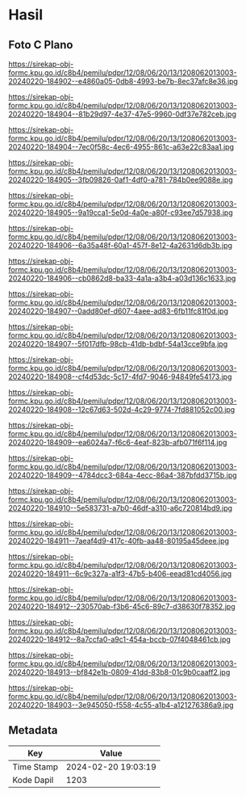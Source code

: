 # Hasil

## Foto C Plano

https://sirekap-obj-formc.kpu.go.id/c8b4/pemilu/pdpr/12/08/06/20/13/1208062013003-20240220-184902--e4860a05-0db8-4993-be7b-8ec37afc8e36.jpg

https://sirekap-obj-formc.kpu.go.id/c8b4/pemilu/pdpr/12/08/06/20/13/1208062013003-20240220-184904--81b29d97-4e37-47e5-9960-0df37e782ceb.jpg

https://sirekap-obj-formc.kpu.go.id/c8b4/pemilu/pdpr/12/08/06/20/13/1208062013003-20240220-184904--7ec0f58c-4ec6-4955-861c-a63e22c83aa1.jpg

https://sirekap-obj-formc.kpu.go.id/c8b4/pemilu/pdpr/12/08/06/20/13/1208062013003-20240220-184905--3fb09826-0af1-4df0-a781-784b0ee9088e.jpg

https://sirekap-obj-formc.kpu.go.id/c8b4/pemilu/pdpr/12/08/06/20/13/1208062013003-20240220-184905--9a19cca1-5e0d-4a0e-a80f-c93ee7d57938.jpg

https://sirekap-obj-formc.kpu.go.id/c8b4/pemilu/pdpr/12/08/06/20/13/1208062013003-20240220-184906--6a35a48f-60a1-457f-8e12-4a2631d6db3b.jpg

https://sirekap-obj-formc.kpu.go.id/c8b4/pemilu/pdpr/12/08/06/20/13/1208062013003-20240220-184906--cb0862d8-ba33-4a1a-a3b4-a03d136c1633.jpg

https://sirekap-obj-formc.kpu.go.id/c8b4/pemilu/pdpr/12/08/06/20/13/1208062013003-20240220-184907--0add80ef-d607-4aee-ad83-6fb11fc81f0d.jpg

https://sirekap-obj-formc.kpu.go.id/c8b4/pemilu/pdpr/12/08/06/20/13/1208062013003-20240220-184907--5f017dfb-98cb-41db-bdbf-54a13cce9bfa.jpg

https://sirekap-obj-formc.kpu.go.id/c8b4/pemilu/pdpr/12/08/06/20/13/1208062013003-20240220-184908--cf4d53dc-5c17-4fd7-9046-94849fe54173.jpg

https://sirekap-obj-formc.kpu.go.id/c8b4/pemilu/pdpr/12/08/06/20/13/1208062013003-20240220-184908--12c67d63-502d-4c29-9774-7fd881052c00.jpg

https://sirekap-obj-formc.kpu.go.id/c8b4/pemilu/pdpr/12/08/06/20/13/1208062013003-20240220-184909--ea6024a7-f6c6-4eaf-823b-afb071f6f114.jpg

https://sirekap-obj-formc.kpu.go.id/c8b4/pemilu/pdpr/12/08/06/20/13/1208062013003-20240220-184909--4784dcc3-684a-4ecc-86a4-387bfdd3715b.jpg

https://sirekap-obj-formc.kpu.go.id/c8b4/pemilu/pdpr/12/08/06/20/13/1208062013003-20240220-184910--5e583731-a7b0-46df-a310-a6c720814bd9.jpg

https://sirekap-obj-formc.kpu.go.id/c8b4/pemilu/pdpr/12/08/06/20/13/1208062013003-20240220-184911--7aeaf4d9-417c-40fb-aa48-80195a45deee.jpg

https://sirekap-obj-formc.kpu.go.id/c8b4/pemilu/pdpr/12/08/06/20/13/1208062013003-20240220-184911--6c9c327a-a1f3-47b5-b406-eead81cd4056.jpg

https://sirekap-obj-formc.kpu.go.id/c8b4/pemilu/pdpr/12/08/06/20/13/1208062013003-20240220-184912--230570ab-f3b6-45c6-89c7-d38630f78352.jpg

https://sirekap-obj-formc.kpu.go.id/c8b4/pemilu/pdpr/12/08/06/20/13/1208062013003-20240220-184912--8a7ccfa0-a9c1-454a-bccb-07f4048461cb.jpg

https://sirekap-obj-formc.kpu.go.id/c8b4/pemilu/pdpr/12/08/06/20/13/1208062013003-20240220-184913--bf842e1b-0809-41dd-83b8-01c9b0caaff2.jpg

https://sirekap-obj-formc.kpu.go.id/c8b4/pemilu/pdpr/12/08/06/20/13/1208062013003-20240220-184903--3e945050-f558-4c55-a1b4-a121276386a9.jpg


## Metadata

| Key        | Value               |
| ---------- | ------------------- |
| Time Stamp | 2024-02-20 19:03:19 |
| Kode Dapil | 1203                |



